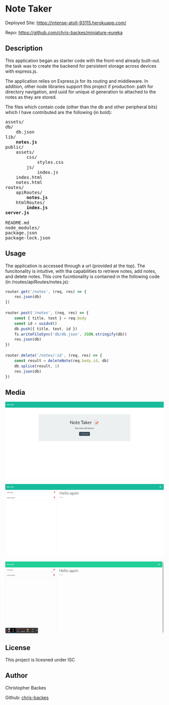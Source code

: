 # Note Taker

Deployed Site: https://intense-atoll-93115.herokuapp.com/

Repo: https://github.com/chris-backes/miniature-eureka

## Description

This application began as starter code with the front-end already built-out. the task was to create the backend for persistent storage across devices with express.js.

The application relies on Express.js for its routing and middleware. In addition, other node libraries support this project if production: path for directory navigation, and uuid for unique id generation to attached to the notes as they are stored.

The files which contain code (other than the db and other peripheral bits) which I have contributed are the following (in bold):
<pre>
assets/
db/
    db.json
lib/
    <b>notes.js</b>
public/
    assets/
        css/
            styles.css
        js/
            index.js
    index.html
    notes.html
routes/
    apiRoutes/
        <b>notes.js</b>
    htmlRoutes/
        <b>index.js</b>
<b>server.js</b>

README.md
node_modules/
package.json
package-lock.json
</pre>

## Usage

The application is accessed through a url (provided at the top). The funcitonality is intuitive, with tha capabilities to retrieve notes, add notes, and delete notes. This core fucntionality is contained in the following code (in /routes/apiRoutes/notes.js):

```js
router.get('/notes', (req, res) => {
    res.json(db)
})

router.post('/notes', (req, res) => {
    const { title, text } = req.body
    const id = uuidv4() 
    db.push({ title, text, id })
    fs.writeFileSync('db/db.json', JSON.stringify(db))
    res.json(db)
})

router.delete('/notes/:id', (req, res) => {
    const result = deleteNote(req.body.id, db)
    db.splice(result, 1)
    res.json(db)
})
```

## Media

![Image of index page](./assets/index.png)

![Image of notes page](./assets/notes.png)

<p align="center">
<img alt="gif of webpage" src="./assets/note-taker.gif" />
</p>

## License

This project is licesned under ISC

## Author

Christopher Backes 

Github: [chris-backes](https://github.com/chris-backes/)
